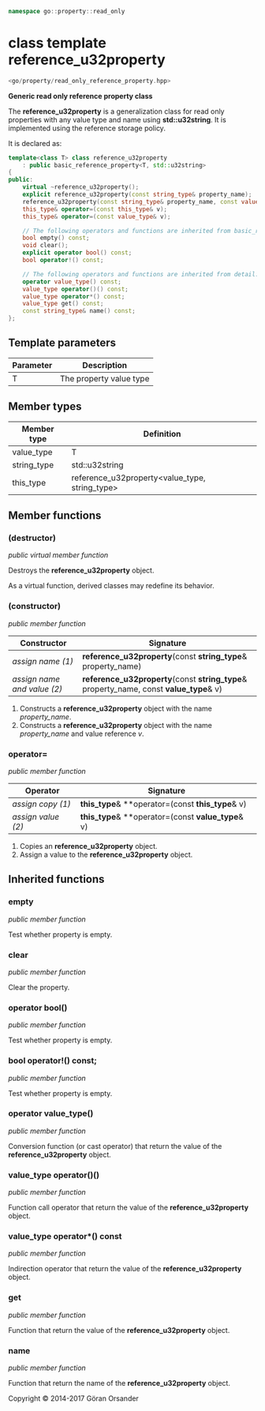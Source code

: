 ```c++
namespace go::property::read_only
```

# class template reference_u32property

```c++
<go/property/read_only_reference_property.hpp>
```

**Generic read only reference property class**

The **reference_u32property** is a generalization class for read only properties with any value type and name using **std::u32string**.
It is implemented using the reference storage policy.

It is declared as:

```c++
template<class T> class reference_u32property
    : public basic_reference_property<T, std::u32string>
{
public:
    virtual ~reference_u32property();
    explicit reference_u32property(const string_type& property_name);
    reference_u32property(const string_type& property_name, const value_type& v);
    this_type& operator=(const this_type& v);
    this_type& operator=(const value_type& v);

    // The following operators and functions are inherited from basic_reference_property<T, std::u32string>
    bool empty() const;
    void clear();
    explicit operator bool() const;
    bool operator!() const;

    // The following operators and functions are inherited from detail::property_base<T, policy::reference<T>, std::u32string>
    operator value_type() const;
    value_type operator()() const;
    value_type operator*() const;
    value_type get() const;
    const string_type& name() const;
};
```

## Template parameters

Parameter | Description
-|-
T | The property value type

## Member types

Member type | Definition
-|-
value_type | T
string_type | std::u32string
this_type | reference_u32property<value_type, string_type>

## Member functions

### (destructor)

*public virtual member function*

Destroys the **reference_u32property** object.

As a virtual function, derived classes may redefine its behavior.

### (constructor)

*public member function*

Constructor | Signature
-|-
*assign name (1)* | **reference_u32property**(const **string_type**& property_name)
*assign name and value (2)* | **reference_u32property**(const **string_type**& property_name, const **value_type**& v)

1. Constructs a **reference_u32property** object with the name *property_name*.
2. Constructs a **reference_u32property** object with the name *property_name* and value reference *v*.

### operator=

*public member function*

Operator | Signature
-|-
*assign copy (1)* | **this_type**& **operator=(const **this_type**& v)
*assign value (2)* | **this_type**& **operator=(const **value_type**& v)

1. Copies an **reference_u32property** object.
2. Assign a value to the **reference_u32property** object.

## Inherited functions

### empty

*public member function*

Test whether property is empty.

### clear

*public member function*

Clear the property.

### operator bool()

*public member function*

Test whether property is empty.

### bool operator!() const;

*public member function*

Test whether property is empty.

### operator value_type()

*public member function*

Conversion function (or cast operator) that return the value of the **reference_u32property** object.

### value_type operator()()

*public member function*

Function call operator that return the value of the **reference_u32property** object.

### value_type operator*() const

*public member function*

Indirection operator that return the value of the **reference_u32property** object.

### get

*public member function*

Function that return the value of the **reference_u32property** object.

### name

*public member function*

Function that return the name of the **reference_u32property** object.

Copyright &copy; 2014-2017 Göran Orsander
